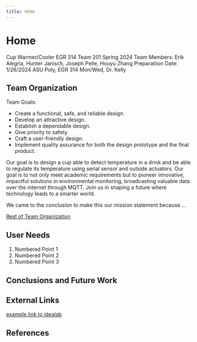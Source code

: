 ```yaml
---
title: Home
---      
```


# Home

Cup Warmer/Cooler
EGR 314 Team 201 Spring 2024
Team Members: Erik Alegria, Hunter Janisch, Joseph Pelle, Houyu Zhang
Preparatiion Date: 1/26/2024
ASU Poly, EGR 314 Mon/Wed, Dr. Kelly

## Team Organization
Team Goals:
* Create a functional, safe, and reliable design.
* Develop an attractive design.
* Establish a dependable design.
* Give priority to safety.
* Craft a user-friendly design.
* Implement quality assurance for both the design prototype and the final product.

Our goal is to design a cup able to detect temperature in a drink and be able to regulate its temperature using serial sensor and outside actuators. Our goal is to not only meet academic requirements but to pioneer innovative, impactful solutions in environmental monitoring, broadcasting valuable data over the internet through MQTT. Join us in shaping a future where technology leads to a smarter world.

We came to the conclusion to make this our mission statement because ...

[Rest of Team Organization](/TeamOrganization.md)

## User Needs

1. Numbered Point 1
1. Numbered Point 2
1. Numbered Point 3

## Conclusions and Future Work

## External Links

[example link to idealab](https://idealab.asu.edu)


## References

